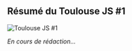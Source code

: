 Résumé du Toulouse JS #1
-------------------------------------------------
<img src="/img/slider/toulousejs1.jpg" alt="Toulouse JS #1" class="round" />

*En cours de rédaction…*